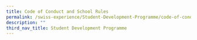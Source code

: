 ```yaml
---
title: Code of Conduct and School Rules
permalink: /swiss-experience/Student-Development-Programme/code-of-conduct/
description: ""
third_nav_title: Student Development Programme
---
```

